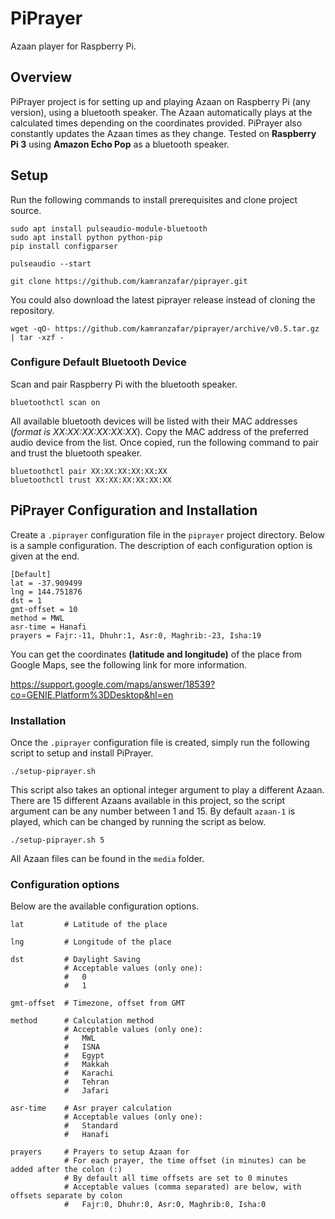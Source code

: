 # PiPrayer
Azaan player for Raspberry Pi.

## Overview
PiPrayer project is for setting up and playing Azaan on Raspberry Pi (any version), using a bluetooth speaker.
The Azaan automatically plays at the calculated times depending on the coordinates provided. 
PiPrayer also constantly updates the Azaan times as they change.
Tested on **Raspberry Pi 3** using **Amazon Echo Pop** as a bluetooth speaker.

## Setup
Run the following commands to install prerequisites and clone project source.

```shell
sudo apt install pulseaudio-module-bluetooth 
sudo apt install python python-pip
pip install configparser

pulseaudio --start

git clone https://github.com/kamranzafar/piprayer.git
```

You could also download the latest piprayer release instead of cloning the repository.

```shell
wget -qO- https://github.com/kamranzafar/piprayer/archive/v0.5.tar.gz | tar -xzf -
```

### Configure Default Bluetooth Device
Scan and pair Raspberry Pi with the bluetooth speaker.

```shell
bluetoothctl scan on
```

All available bluetooth devices will be listed with their MAC addresses (_format is XX:XX:XX:XX:XX:XX_). Copy the MAC address of the preferred audio device from the list. 
Once copied, run the following command to pair and trust the bluetooth speaker.

```shell
bluetoothctl pair XX:XX:XX:XX:XX:XX
bluetoothctl trust XX:XX:XX:XX:XX:XX
```

## PiPrayer Configuration and Installation
Create a `.piprayer` configuration file in the `piprayer` project directory. Below is a sample configuration. 
The description of each configuration option is given at the end.

```editorconfig
[Default]
lat = -37.909499
lng = 144.751876
dst = 1
gmt-offset = 10
method = MWL
asr-time = Hanafi
prayers = Fajr:-11, Dhuhr:1, Asr:0, Maghrib:-23, Isha:19
```
You can get the coordinates **(latitude and longitude)** of the place from Google Maps, see the following link for more information.

https://support.google.com/maps/answer/18539?co=GENIE.Platform%3DDesktop&hl=en

### Installation
Once the `.piprayer` configuration file is created, simply run the following script to setup and install PiPrayer.

```shell
./setup-piprayer.sh
```

This script also takes an optional integer argument to play a different Azaan. 
There are 15 different Azaans available in this project, so the script argument can be any number 
between 1 and 15.  By default `azaan-1` is played, which can be changed by running the script as below.

```shell
./setup-piprayer.sh 5
```

All Azaan files can be found in the `media` folder.

### Configuration options
Below are the available configuration options.
```text
lat         # Latitude of the place

lng         # Longitude of the place

dst         # Daylight Saving
            # Acceptable values (only one):
            #   0
            #   1

gmt-offset  # Timezone, offset from GMT

method      # Calculation method 
            # Acceptable values (only one):
            #   MWL
            #   ISNA
            #   Egypt
            #   Makkah
            #   Karachi
            #   Tehran
            #   Jafari

asr-time    # Asr prayer calculation
            # Acceptable values (only one):
            #   Standard
            #   Hanafi

prayers     # Prayers to setup Azaan for
            # For each prayer, the time offset (in minutes) can be added after the colon (:)
            # By default all time offsets are set to 0 minutes
            # Acceptable values (comma separated) are below, with offsets separate by colon
            #   Fajr:0, Dhuhr:0, Asr:0, Maghrib:0, Isha:0
```
